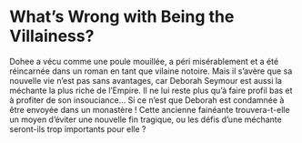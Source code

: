 # What’s Wrong with Being the Villainess?
Dohee a vécu comme une poule mouillée, a péri misérablement et a été réincarnée dans un roman en tant que vilaine notoire. Mais il s’avère que sa nouvelle vie n’est pas sans avantages, car Deborah Seymour est aussi la méchante la plus riche de l’Empire. Il ne lui reste plus qu’à faire profil bas et à profiter de son insouciance… Si ce n’est que Deborah est condamnée à être envoyée dans un monastère ! Cette ancienne fainéante trouvera-t-elle un moyen d’éviter une nouvelle fin tragique, ou les défis d’une méchante seront-ils trop importants pour elle ?